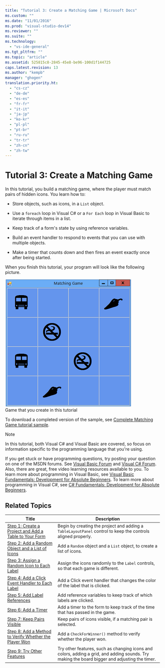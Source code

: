```yaml
---
title: "Tutorial 3: Create a Matching Game | Microsoft Docs"
ms.custom: ""
ms.date: "11/01/2016"
ms.prod: "visual-studio-dev14"
ms.reviewer: ""
ms.suite: ""
ms.technology: 
  - "vs-ide-general"
ms.tgt_pltfrm: ""
ms.topic: "article"
ms.assetid: 525815c8-2845-45e8-be96-100d1f144725
caps.latest.revision: 13
ms.author: "kempb"
manager: "ghogen"
translation.priority.ht: 
  - "cs-cz"
  - "de-de"
  - "es-es"
  - "fr-fr"
  - "it-it"
  - "ja-jp"
  - "ko-kr"
  - "pl-pl"
  - "pt-br"
  - "ru-ru"
  - "tr-tr"
  - "zh-cn"
  - "zh-tw"
---
```

# Tutorial 3: Create a Matching Game
In this tutorial, you build a matching game, where the player must match pairs of hidden icons. You learn how to:  
  
-   Store objects, such as icons, in a `List` object.  
  
-   Use a `foreach` loop in Visual C# or a `For Each` loop in Visual Basic to iterate through items in a list.  
  
-   Keep track of a form's state by using reference variables.  
  
-   Build an event handler to respond to events that you can use with multiple objects.  
  
-   Make a timer that counts down and then fires an event exactly once after being started.  
  
 When you finish this tutorial, your program will look like the following picture.  
  
 ![Game that you create in this tutorial](../ide/media/express_finishedgame.png "Express_FinishedGame")  
Game that you create in this tutorial  
  
 To download a completed version of the sample, see [Complete Matching Game tutorial sample](http://code.msdn.microsoft.com/Complete-Matching-Game-4cffddba).  
  
> [!NOTE]
>  In this tutorial, both Visual C# and Visual Basic are covered, so focus on information specific to the programming language that you're using.  
  
 If you get stuck or have programming questions, try posting your question on one of the MSDN forums. See [Visual Basic Forum](http://social.msdn.microsoft.com/Forums/home?forum=vbgeneral) and [Visual C# Forum](http://social.msdn.microsoft.com/Forums/home?forum=csharpgeneral). Also, there are great, free video learning resources available to you. To learn more about programming in Visual Basic, see [Visual Basic Fundamentals: Development for Absolute Beginners](http://channel9.msdn.com/Series/Visual-Basic-Development-for-Absolute-Beginners). To learn more about programming in Visual C#, see [C# Fundamentals: Development for Absolute Beginners](http://channel9.msdn.com/Series/C-Sharp-Fundamentals-Development-for-Absolute-Beginners).  
  
## Related Topics  
  
|Title|Description|  
|-----------|-----------------|  
|[Step 1: Create a Project and Add a Table to Your Form](../ide/step-1-create-a-project-and-add-a-table-to-your-form.md)|Begin by creating the project and adding a `TableLayoutPanel` control to keep the controls aligned properly.|  
|[Step 2: Add a Random Object and a List of Icons](../ide/step-2-add-a-random-object-and-a-list-of-icons.md)|Add a `Random` object and a `List` object, to create a list of icons.|  
|[Step 3: Assign a Random Icon to Each Label](../ide/step-3-assign-a-random-icon-to-each-label.md)|Assign the icons randomly to the `Label` controls, so that each game is different.|  
|[Step 4: Add a Click Event Handler to Each Label](../ide/step-4-add-a-click-event-handler-to-each-label.md)|Add a Click event handler that changes the color of the label that is clicked.|  
|[Step 5: Add Label References](../ide/step-5-add-label-references.md)|Add reference variables to keep track of which labels are clicked.|  
|[Step 6: Add a Timer](../ide/step-6-add-a-timer.md)|Add a timer to the form to keep track of the time that has passed in the game.|  
|[Step 7: Keep Pairs Visible](../ide/step-7-keep-pairs-visible.md)|Keep pairs of icons visible, if a matching pair is selected.|  
|[Step 8: Add a Method to Verify Whether the Player Won](../ide/step-8-add-a-method-to-verify-whether-the-player-won.md)|Add a `CheckForWinner()` method to verify whether the player won.|  
|[Step 9: Try Other Features](../ide/step-9-try-other-features.md)|Try other features, such as changing icons and colors, adding a grid, and adding sounds. Try making the board bigger and adjusting the timer.|